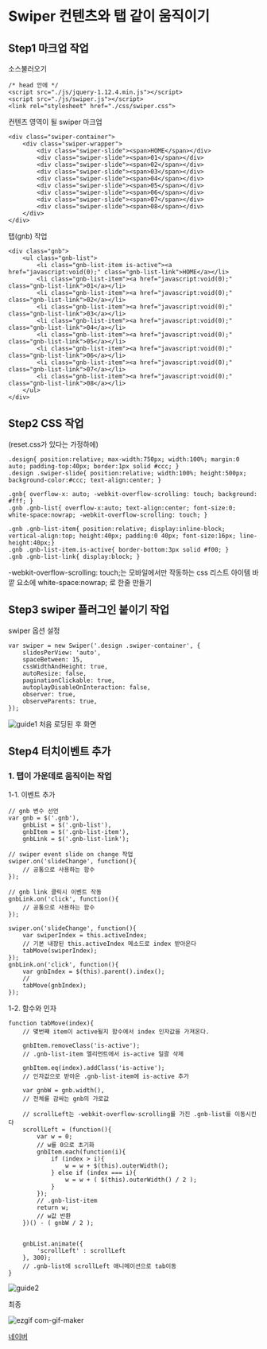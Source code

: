 # Swiper 컨텐츠와 탭 같이 움직이기

## Step1 마크업 작업

소스불러오기

```
/* head 안에 */
<script src="./js/jquery-1.12.4.min.js"></script>
<script src="./js/swiper.js"></script>
<link rel="stylesheet" href="./css/swiper.css">
```

컨텐츠 영역이 될 swiper 마크업

```
<div class="swiper-container">
	<div class="swiper-wrapper">
		<div class="swiper-slide"><span>HOME</span></div>
		<div class="swiper-slide"><span>01</span></div>
		<div class="swiper-slide"><span>02</span></div>
		<div class="swiper-slide"><span>03</span></div>
		<div class="swiper-slide"><span>04</span></div>
		<div class="swiper-slide"><span>05</span></div>
		<div class="swiper-slide"><span>06</span></div>
		<div class="swiper-slide"><span>07</span></div>
		<div class="swiper-slide"><span>08</span></div>
	</div>
</div>
```

탭(gnb) 작업

```
<div class="gnb">
	<ul class="gnb-list">
		<li class="gnb-list-item is-active"><a href="javascript:void(0);" class="gnb-list-link">HOME</a></li>
		<li class="gnb-list-item"><a href="javascript:void(0);" class="gnb-list-link">01</a></li>
		<li class="gnb-list-item"><a href="javascript:void(0);" class="gnb-list-link">02</a></li>
		<li class="gnb-list-item"><a href="javascript:void(0);" class="gnb-list-link">03</a></li>
		<li class="gnb-list-item"><a href="javascript:void(0);" class="gnb-list-link">04</a></li>
		<li class="gnb-list-item"><a href="javascript:void(0);" class="gnb-list-link">05</a></li>
		<li class="gnb-list-item"><a href="javascript:void(0);" class="gnb-list-link">06</a></li>
		<li class="gnb-list-item"><a href="javascript:void(0);" class="gnb-list-link">07</a></li>
		<li class="gnb-list-item"><a href="javascript:void(0);" class="gnb-list-link">08</a></li>
	</ul>
</div>
```

## Step2 CSS 작업

(reset.css가 있다는 가정하에)

```
.design{ position:relative; max-width:750px; width:100%; margin:0 auto; padding-top:40px; border:1px solid #ccc; }
.design .swiper-slide{ position:relative; width:100%; height:500px; background-color:#ccc; text-align:center; }

.gnb{ overflow-x: auto; -webkit-overflow-scrolling: touch; background: #fff; }
.gnb .gnb-list{ overflow-x:auto; text-align:center; font-size:0; white-space:nowrap; -webkit-overflow-scrolling: touch; }

.gnb .gnb-list-item{ position:relative; display:inline-block; vertical-align:top; height:40px; padding:0 40px; font-size:16px; line-height:40px;}
.gnb .gnb-list-item.is-active{ border-bottom:3px solid #f00; }
.gnb .gnb-list-link{ display:block; }
```
-webkit-overflow-scrolling: touch;는 모바일에서만 작동하는 css
리스트 아이템 바깥 요소에 white-space:nowrap; 로 한줄 만들기

## Step3 swiper 플러그인 붙이기 작업

swiper 옵션 설정

```
var swiper = new Swiper('.design .swiper-container', {
	slidesPerView: 'auto', 
	spaceBetween: 15,
	cssWidthAndHeight: true, 
	autoResize: false, 
	paginationClickable: true,
	autoplayDisableOnInteraction: false,
	observer: true,
	observeParents: true,
});
```

![guide1](https://user-images.githubusercontent.com/20235117/104144059-41c60c00-5405-11eb-941b-94271abebf73.png)
처음 로딩된 후 화면


## Step4 터치이벤트 추가

### 1. 탭이 가운데로 움직이는 작업

1-1. 이벤트 추가
```
// gnb 변수 선언
var gnb = $('.gnb'),  
    gnbList = $('.gnb-list'),
    gnbItem = $('.gnb-list-item'),
    gnbLink = $('.gnb-list-link');

// swiper event slide on change 작업
swiper.on('slideChange', function(){
	// 공통으로 사용하는 함수
});

// gnb link 클릭시 이벤트 작동 
gnbLink.on('click', function(){
	// 공통으로 사용하는 함수
});
```

```
swiper.on('slideChange', function(){
	var swiperIndex = this.activeIndex;
	// 기본 내장된 this.activeIndex 메소드로 index 받아온다
	tabMove(swiperIndex);
});
gnbLink.on('click', function(){
	var gnbIndex = $(this).parent().index();
	// 
	tabMove(gnbIndex);
});
```

1-2. 함수와 인자 

```
function tabMove(index){
	// 몇번째 item이 active될지 함수에서 index 인자값을 가져온다.
	
	gnbItem.removeClass('is-active');
	// .gnb-list-item 엘리먼트에서 is-active 일괄 삭제
	
	gnbItem.eq(index).addClass('is-active');
	// 인자값으로 받아온 .gnb-list-item에 is-active 추가
	
	var gnbW = gnb.width(),
	// 전체를 감싸는 gnb의 가로값
	
	// scrollLeft는 -webkit-overflow-scrolling를 가진 .gnb-list를 이동시킨다
	scrollLeft = (function(){
		var w = 0; 
		// w를 0으로 초기화
		gnbItem.each(function(i){
			if (index > i){
				w = w + $(this).outerWidth();
			} else if (index === i){
				w = w + ( $(this).outerWidth() / 2 );
			}
		});
		// .gnb-list-item
		return w;
		// w값 반환
	})() - ( gnbW / 2 );
	
	
	gnbList.animate({
		'scrollLeft' : scrollLeft
	}, 300);
	// .gnb-list에 scrollLeft 애니메이션으로 tab이동
}
```

![guide2](https://user-images.githubusercontent.com/20235117/104149801-f7e82080-541a-11eb-8233-19500b779a2f.png)


최종

![ezgif com-gif-maker](https://user-images.githubusercontent.com/20235117/106104745-2f2e2f80-6186-11eb-8403-4e6c0cb519eb.gif)

[네이버](https://naver.com)
